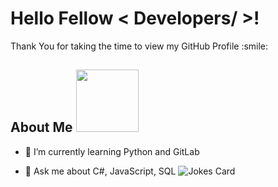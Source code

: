 
<h1> Hello Fellow < Developers/ >! </h1>
<p align='center'>
</p>


<div size='20px'> Thank You for taking the time to view my GitHub Profile :smile: 
</div>
  

<h2> About Me <img src = "https://media0.giphy.com/media/KDDpcKigbfFpnejZs6/giphy.gif?cid=ecf05e47oy6f4zjs8g1qoiystc56cu7r9tb8a1fe76e05oty&rid=giphy.gif" width = 100px></h2>
  
- 🌱 I’m currently learning Python and GitLab
  
- 💬 Ask me about C#, JavaScript, SQL
![Jokes Card](https://readme-jokes.vercel.app/api?theme=tokyonight)
  
  
<br>

